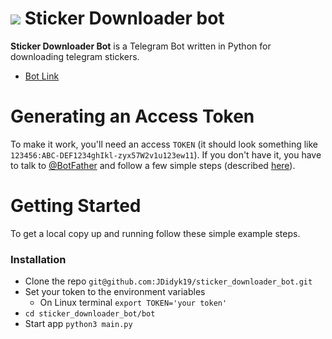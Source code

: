 ![](https://img.buzzfeed.com/buzzfeed-static/static/2018-01/24/16/asset/buzzfeed-prod-fastlane-01/sub-buzz-6599-1516828086-2.jpg?downsize=1040%3A%2A&output-quality=auto&output-format=auto)
Sticker Downloader bot
===
**Sticker Downloader Bot** is a Telegram Bot written in Python for downloading telegram stickers.
- [Bot Link](https://t.me/sticker_d0wnl0ader_bot)

Generating an Access Token
===
To make it work, you'll need an access `TOKEN` (it should look something like `123456:ABC-DEF1234ghIkl-zyx57W2v1u123ew11`).
If you don't have it, you have to talk to [@BotFather](https://telegram.me/botfather) and follow a few simple steps (described [here](https://core.telegram.org/bots#6-botfather)).

Getting Started
===
To get a local copy up and running follow these simple example steps.

### Installation
- Clone the repo
`git@github.com:JDidyk19/sticker_downloader_bot.git`
- Set your token to the environment variables 
  + On Linux terminal `export TOKEN='your token'`
- `cd sticker_downloader_bot/bot`
- Start app `python3 main.py`
